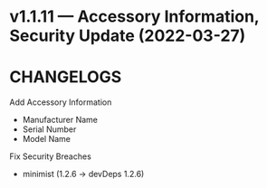 # v1.1.11 — Accessory Information, Security Update (2022-03-27)
# CHANGELOGS

Add Accessory Information
- Manufacturer Name
- Serial Number
- Model Name

Fix Security Breaches
- minimist (1.2.6 → devDeps 1.2.6)

